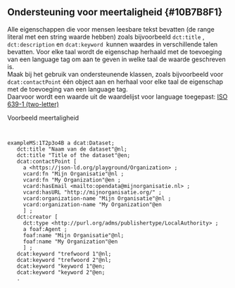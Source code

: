 ## Ondersteuning voor meertaligheid {#10B7B8F1}
Alle eigenschappen die voor mensen leesbare tekst bevatten (de range literal met een string waarde hebben) zoals bijvoorbeeld  <code>dct:title</code> , <code>dct:description</code> en <code>dcat:keyword </code>kunnen waardes in verschillende talen bevatten. Voor elke taal wordt de eigenschap herhaald met de toevoeging van een language tag om aan te geven in welke taal de waarde geschreven is. 
<br/>
Maak bij het gebruik van ondersteunende klassen, zoals bijvoorbeeld voor <code>dcat:contactPoint</code> één object aan en herhaal voor elke taal de eigenschap met de toevoeging van een language tag.
<br/>
Daarvoor wordt een waarde uit de waardelijst voor language toegepast: [ISO 639-1 (two-letter)](https://id.loc.gov/vocabulary/iso639-1.html)

Voorbeeld meertaligheid

<aside class='example'>

```turtle


exampleMS:1T2p3o4B a dcat:Dataset;
   dct:title "Naam van de dataset"@nl;
   dct:title "Title of the dataset"@en;
   dcat:contactPoint [
     a <https://json-ld.org/playground/Organization> ;
     vcard:fn "Mijn Organisatie"@nl ;
     vcard:fn "My Organization"@en ;
     vcard:hasEmail <mailto:opendata@mijnorganisatie.nl> ;
     vcard:hasURL "http://mijnorganisatie.org/" ;
     vcard:organization-name "Mijn Organisatie"@nl ;
     vcard:organization-name "My Organization"@en
     ] ; 
   dct:creator [
     dct:type <http://purl.org/adms/publishertype/LocalAuthority> ;
     a foaf:Agent ;
     foaf:name "Mijn Organisatie"@nl;
     foaf:name "My Organization"@en
     ] ;
   dcat:keyword "trefwoord 1"@nl;
   dcat:keyword "trefwoord 2"@nl;
   dcat:keyword "keyword 1"@en;
   dcat:keyword "keyword 2"@en; 
   .
```
